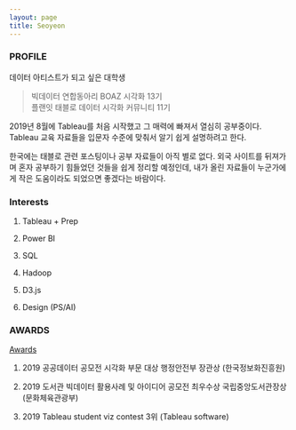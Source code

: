 ```yaml
---
layout: page
title: Seoyeon 
---      
```

### PROFILE

데이터 아티스트가 되고 싶은 대학생    
             
>빅데이터 연합동아리 BOAZ 시각화 13기       
>플랜잇 태블로 데이터 시각화 커뮤니티 11기     


2019년 8월에 Tableau를 처음 시작했고 그 매력에 빠져서 열심히 공부중이다.       
Tableau 교육 자료들을 입문자 수준에 맞춰서 알기 쉽게 설명하려고 한다.     
    
 한국에는 태블로 관련 포스팅이나 공부 자료들이 아직 별로 없다. 외국 사이트를 뒤져가며 혼자 공부하기 힘들었던 것들을 쉽게 정리할 예정인데, 내가 올린 자료들이 누군가에게 작은 도움이라도 되었으면 좋겠다는 바람이다.     



### Interests

1. Tableau + Prep

2. Power BI

3. SQL

4. Hadoop

5. D3.js

6. Design (PS/AI)




### AWARDS

[Awards](http://www.sookmyung.ac.kr/sookmyungkr/1268/subview.do;jsessionid=854F5EE45376A7E6099025F7510E360B?enc=Zm5jdDF8QEB8JTJGYmJzJTJGc29va215dW5na3IlMkY5MCUyRjEwNTc1NiUyRmFydGNsVmlldy5kbyUzRg%3D%3D)

1. 2019 공공데이터 공모전 시각화 부문 대상 행정안전부 장관상 (한국정보화진흥원)

2. 2019 도서관 빅데이터 활용사례 및 아이디어 공모전 최우수상 국립중앙도서관장상 (문화체육관광부)

3. 2019 Tableau student viz contest 3위 (Tableau software)

